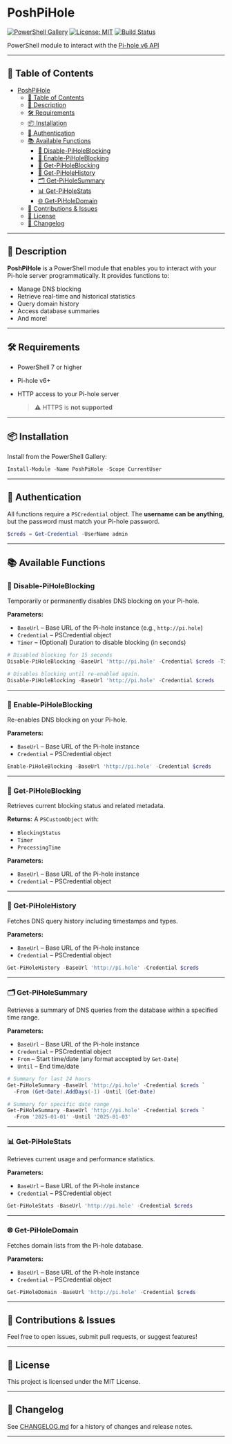 # PoshPiHole

[![PowerShell Gallery](https://img.shields.io/powershellgallery/v/PoshPiHole.svg)](https://www.powershellgallery.com/packages/PoshPiHole)
[![License: MIT](https://img.shields.io/badge/license-MIT-blue.svg)](LICENSE)
[![Build Status](https://img.shields.io/badge/build-passing-brightgreen.svg)]()

PowerShell module to interact with the [Pi-hole v6 API](https://docs.pi-hole.net/api/)

---

## 📖 Table of Contents

- [PoshPiHole](#poshpihole)
  - [📖 Table of Contents](#-table-of-contents)
  - [🦾 Description](#-description)
  - [🛠 Requirements](#-requirements)
  - [📦 Installation](#-installation)
  - [🔐 Authentication](#-authentication)
  - [📚 Available Functions](#-available-functions)
    - [🔻 Disable-PiHoleBlocking](#-disable-piholeblocking)
    - [🔼 Enable-PiHoleBlocking](#-enable-piholeblocking)
    - [📶 Get-PiHoleBlocking](#-get-piholeblocking)
    - [🦾 Get-PiHoleHistory](#-get-piholehistory)
    - [🗂 Get-PiHoleSummary](#-get-piholesummary)
    - [📊 Get-PiHoleStats](#-get-piholestats)
    - [🌐 Get-PiHoleDomain](#-get-piholedomain)
  - [📣 Contributions \& Issues](#-contributions--issues)
  - [📄 License](#-license)
  - [📅 Changelog](#-changelog)

---

## 🦾 Description

**PoshPiHole** is a PowerShell module that enables you to interact with your Pi-hole server programmatically.
It provides functions to:

* Manage DNS blocking
* Retrieve real-time and historical statistics
* Query domain history
* Access database summaries
* And more!

---

## 🛠 Requirements

* PowerShell 7 or higher
* Pi-hole v6+
* HTTP access to your Pi-hole server

  > ⚠️ HTTPS is **not supported**

---

## 📦 Installation

Install from the PowerShell Gallery:

```powershell
Install-Module -Name PoshPiHole -Scope CurrentUser
```

---

## 🔐 Authentication

All functions require a `PSCredential` object.
The **username can be anything**, but the password must match your Pi-hole password.

```powershell
$creds = Get-Credential -UserName admin
```

---

## 📚 Available Functions

### 🔻 Disable-PiHoleBlocking

Temporarily or permanently disables DNS blocking on your Pi-hole.

**Parameters:**

* `BaseUrl` – Base URL of the Pi-hole instance (e.g., `http://pi.hole`)
* `Credential` – PSCredential object
* `Timer` – (Optional) Duration to disable blocking (in seconds)

```powershell
# Disabled blocking for 15 seconds
Disable-PiHoleBlocking -BaseUrl 'http://pi.hole' -Credential $creds -Timer 15

# Disables blocking until re-enabled again.
Disable-PiHoleBlocking -BaseUrl 'http://pi.hole' -Credential $creds
```

---

### 🔼 Enable-PiHoleBlocking

Re-enables DNS blocking on your Pi-hole.

**Parameters:**

* `BaseUrl` – Base URL of the Pi-hole instance
* `Credential` – PSCredential object

```powershell
Enable-PiHoleBlocking -BaseUrl 'http://pi.hole' -Credential $creds
```

---

### 📶 Get-PiHoleBlocking

Retrieves current blocking status and related metadata.

**Returns:**
A `PSCustomObject` with:

* `BlockingStatus`
* `Timer`
* `ProcessingTime`

**Parameters:**

* `BaseUrl` – Base URL of the Pi-hole instance
* `Credential` – PSCredential object

---

### 🦾 Get-PiHoleHistory

Fetches DNS query history including timestamps and types.

**Parameters:**

* `BaseUrl` – Base URL of the Pi-hole instance
* `Credential` – PSCredential object

```powershell
Get-PiHoleHistory -BaseUrl 'http://pi.hole' -Credential $creds
```

---

### 🗂 Get-PiHoleSummary

Retrieves a summary of DNS queries from the database within a specified time range.

**Parameters:**

* `BaseUrl` – Base URL of the Pi-hole instance
* `Credential` – PSCredential object
* `From` – Start time/date (any format accepted by `Get-Date`)
* `Until` – End time/date

```powershell
# Summary for last 24 hours
Get-PiHoleSummary -BaseUrl 'http://pi.hole' -Credential $creds `
  -From (Get-Date).AddDays(-1) -Until (Get-Date)

# Summary for specific date range
Get-PiHoleSummary -BaseUrl 'http://pi.hole' -Credential $creds `
  -From '2025-01-01' -Until '2025-01-03'
```

---

### 📊 Get-PiHoleStats

Retrieves current usage and performance statistics.

**Parameters:**

* `BaseUrl` – Base URL of the Pi-hole instance
* `Credential` – PSCredential object

```powershell
Get-PiHoleStats -BaseUrl 'http://pi.hole' -Credential $creds
```

---

### 🌐 Get-PiHoleDomain

Fetches domain lists from the Pi-hole database.

**Parameters:**

* `BaseUrl` – Base URL of the Pi-hole instance
* `Credential` – PSCredential object

```powershell
Get-PiHoleDomain -BaseUrl 'http://pi.hole' -Credential $creds
```

---

## 📣 Contributions & Issues

Feel free to open issues, submit pull requests, or suggest features!

---

## 📄 License

This project is licensed under the MIT License.

---

## 📅 Changelog

See [CHANGELOG.md](CHANGELOG.md) for a history of changes and release notes.

---

